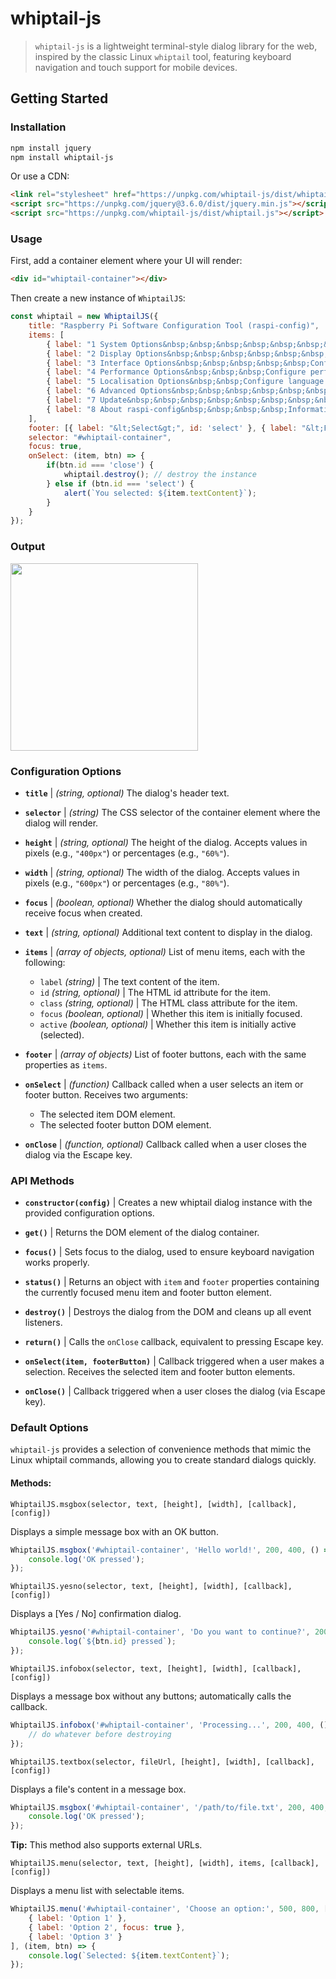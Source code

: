 # whiptail-js

> `whiptail-js` is a lightweight terminal-style dialog library for the web, inspired by the classic Linux `whiptail` tool, featuring keyboard navigation and touch support for mobile devices.

## Getting Started

### Installation
```bash
npm install jquery
npm install whiptail-js
```

Or use a CDN:
```html
<link rel="stylesheet" href="https://unpkg.com/whiptail-js/dist/whiptail.css">
<script src="https://unpkg.com/jquery@3.6.0/dist/jquery.min.js"></script>
<script src="https://unpkg.com/whiptail-js/dist/whiptail.js"></script>
```

### Usage

First, add a container element where your UI will render:
```html
<div id="whiptail-container"></div>
```

Then create a new instance of `WhiptailJS`:
```js
const whiptail = new WhiptailJS({
    title: "Raspberry Pi Software Configuration Tool (raspi-config)",
    items: [
        { label: "1 System Options&nbsp;&nbsp;&nbsp;&nbsp;&nbsp;&nbsp;&nbsp;&nbsp;Configure system settings", focus: true },
        { label: "2 Display Options&nbsp;&nbsp;&nbsp;&nbsp;&nbsp;&nbsp;&nbsp;Configure display settings" },
        { label: "3 Interface Options&nbsp;&nbsp;&nbsp;&nbsp;&nbsp;Configure connections to peripherals" },
        { label: "4 Performance Options&nbsp;&nbsp;&nbsp;Configure performance settings" },
        { label: "5 Localisation Options&nbsp;&nbsp;Configure language and regional settings" },
        { label: "6 Advanced Options&nbsp;&nbsp;&nbsp;&nbsp;&nbsp;&nbsp;Configure advanced settings" },
        { label: "7 Update&nbsp;&nbsp;&nbsp;&nbsp;&nbsp;&nbsp;&nbsp;&nbsp;&nbsp;&nbsp;&nbsp;&nbsp;&nbsp;&nbsp;&nbsp;&nbsp;Update this tool to the latest version" },
        { label: "8 About raspi-config&nbsp;&nbsp;&nbsp;&nbsp;Information about this configuration tool" }
    ],
    footer: [{ label: "&lt;Select&gt;", id: 'select' }, { label: "&lt;Finish&gt;", id: 'close' }],
    selector: "#whiptail-container",
    focus: true,
    onSelect: (item, btn) => {
        if(btn.id === 'close') {
            whiptail.destroy(); // destroy the instance
        } else if (btn.id === 'select') {
            alert(`You selected: ${item.textContent}`);
        }
    }
});
```

### Output

<img src="https://github.com/user-attachments/assets/5a3e6e73-94b4-489d-b410-c855d919e901" height="300" />

### Configuration Options

- **`title`** | *(string, optional)* The dialog's header text.

- **`selector`** | *(string)* The CSS selector of the container element where the dialog will render.

- **`height`** | *(string, optional)* The height of the dialog. Accepts values in pixels (e.g., `"400px"`) or percentages (e.g., `"60%"`).

- **`width`** | *(string, optional)* The width of the dialog. Accepts values in pixels (e.g., `"600px"`) or percentages (e.g., `"80%"`).

- **`focus`** | *(boolean, optional)* Whether the dialog should automatically receive focus when created.

- **`text`** | *(string, optional)* Additional text content to display in the dialog.

- **`items`** | *(array of objects, optional)* List of menu items, each with the following:
  - `label` *(string)* | The text content of the item.
  - `id` *(string, optional)* | The HTML id attribute for the item.
  - `class` *(string, optional)* | The HTML class attribute for the item.
  - `focus` *(boolean, optional)* | Whether this item is initially focused.
  - `active` *(boolean, optional)* | Whether this item is initially active (selected).

- **`footer`** | *(array of objects)* List of footer buttons, each with the same properties as `items`.

- **`onSelect`** | *(function)* Callback called when a user selects an item or footer button. Receives two arguments:
  - The selected item DOM element.
  - The selected footer button DOM element.

- **`onClose`** | *(function, optional)* Callback called when a user closes the dialog via the Escape key.


### API Methods

- **`constructor(config)`** | Creates a new whiptail dialog instance with the provided configuration options.

- **`get()`** | Returns the DOM element of the dialog container.

- **`focus()`** | Sets focus to the dialog, used to ensure keyboard navigation works properly.

- **`status()`** | Returns an object with `item` and `footer` properties containing the currently focused menu item and footer button element.

- **`destroy()`** | Destroys the dialog from the DOM and cleans up all event listeners.

- **`return()`** | Calls the `onClose` callback, equivalent to pressing Escape key.

- **`onSelect(item, footerButton)`** | Callback triggered when a user makes a selection. Receives the selected item and footer button elements.

- **`onClose()`** | Callback triggered when a user closes the dialog (via Escape key).


### Default Options

`whiptail-js` provides a selection of convenience methods that mimic the Linux whiptail commands, allowing you to create standard dialogs quickly.

#### Methods:

`WhiptailJS.msgbox(selector, text, [height], [width], [callback], [config])`

Displays a simple message box with an OK button.

```js
WhiptailJS.msgbox('#whiptail-container', 'Hello world!', 200, 400, () => {
    console.log('OK pressed');
});
```

`WhiptailJS.yesno(selector, text, [height], [width], [callback], [config])`

Displays a [Yes / No] confirmation dialog.

```js
WhiptailJS.yesno('#whiptail-container', 'Do you want to continue?', 200, 400, (item, btn) => {
    console.log(`${btn.id} pressed`);
});
```

`WhiptailJS.infobox(selector, text, [height], [width], [callback], [config])`

Displays a message box without any buttons; automatically calls the callback.

```js
WhiptailJS.infobox('#whiptail-container', 'Processing...', 200, 400, () => {
    // do whatever before destroying
});
```

`WhiptailJS.textbox(selector, fileUrl, [height], [width], [callback], [config])`

Displays a file's content in a message box.

```js
WhiptailJS.msgbox('#whiptail-container', '/path/to/file.txt', 200, 400, () => {
    console.log('OK pressed');
});
```
**Tip:** This method also supports external URLs.

`WhiptailJS.menu(selector, text, [height], [width], items, [callback], [config])`

Displays a menu list with selectable items.

```js
WhiptailJS.menu('#whiptail-container', 'Choose an option:', 500, 800, [
    { label: 'Option 1' },
    { label: 'Option 2', focus: true },
    { label: 'Option 3' }
], (item, btn) => {
    console.log(`Selected: ${item.textContent}`);
});
```
